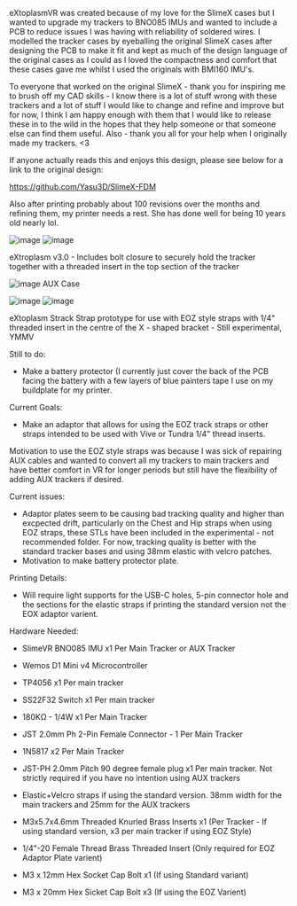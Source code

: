 eXtoplasmVR was created because of my love for the SlimeX cases but I wanted to upgrade my trackers to BNO085 IMUs and wanted to include a PCB to reduce issues I was having with reliability of soldered wires. I modelled the tracker cases by eyeballing the original SlimeX cases after designing the PCB to make it fit and kept as much of the design language of the original cases as I could as I loved the compactness and comfort that these cases gave me whilst I used the originals with BMI160 IMU's.

To everyone that worked on the original SlimeX - thank you for inspiring me to brush off my CAD skills - I know there is a lot of stuff wrong with these trackers and a lot of stuff I would like to change and refine and improve but for now, I think I am happy enough with them that I would like to release these in to the wild in the hopes that they help someone or that someone else can find them useful. Also - thank you all for your help when I originally made my trackers. <3

If anyone actually reads this and enjoys this design, please see below for a link to the original design:

https://github.com/Yasu3D/SlimeX-FDM

Also after printing probably about 100 revisions over the months and refining them, my printer needs a rest. She has done well for being 10 years old nearly lol.

![image](https://github.com/user-attachments/assets/da7bfcec-4565-4603-9a2d-250cc24354a4) ![image](https://github.com/user-attachments/assets/273793e3-69f5-493c-9df0-49c7bded62b4)

eXtroplasm v3.0 - Includes bolt closure to securely hold the tracker together with a threaded insert in the top section of the tracker

![image](https://github.com/user-attachments/assets/89f51dc9-802b-497a-963c-0e2f1051f466)
AUX Case

![image](https://github.com/user-attachments/assets/083f9613-9399-4c9f-a2fd-9f97c141dfc8) ![image](https://github.com/user-attachments/assets/5dd6bf3a-07d4-4932-92a6-11de7674c4ec)

eXtoplasm Strack Strap prototype for use with EOZ style straps with 1/4" threaded insert in the centre of the X - shaped bracket - Still experimental, YMMV

Still to do:

- Make a battery protector (I currently just cover the back of the PCB facing the battery with a few layers of blue painters tape I use on my buildplate for my printer.

Current Goals: 

- Make an adaptor that allows for using the EOZ track straps or other straps intended to be used with Vive or Tundra 1/4" thread inserts.

Motivation to use the EOZ style straps was because I was sick of repairing AUX cables and wanted to convert all my trackers to main trackers and have better comfort in VR for longer periods but still have the flexibility of adding AUX trackers if desired.

Current issues:

- Adaptor plates seem to be causing bad tracking quality and higher than excpected drift, particularly on the Chest and Hip straps when using EOZ straps, these STLs have been included in the experimental - not recommended folder. For now, tracking quality is better with the standard tracker bases and using 38mm elastic with velcro patches.
- Motivation to make battery protector plate.

Printing Details: 

- Will require light supports for the USB-C holes, 5-pin connector hole and the sections for the elastic straps if printing the standard version not the EOX adaptor varient.

Hardware Needed:

- SlimeVR BNO085 IMU x1 Per Main Tracker or AUX Tracker
- Wemos D1 Mini v4 Microcontroller
- TP4056 x1 Per main tracker
- SS22F32 Switch x1 Per main tracker
- 180KΩ - 1/4W x1 Per Main Tracker
- JST 2.0mm Ph 2-Pin Female Connector - 1 Per Main Tracker
- 1N5817 x2 Per Main Tracker
- JST-PH 2.0mm Pitch 90 degree female plug x1 Per main tracker. Not strictly required if you have no intention using AUX trackers 

- Elastic+Velcro straps if using the standard version. 38mm width for the main trackers and 25mm for the AUX trackers
- M3x5.7x4.6mm Threaded Knurled Brass Inserts x1 (Per Tracker - If using standard version, x3 per main tracker if using EOZ Style)
- 1/4"-20 Female Thread Brass Threaded Insert (Only required for EOZ Adaptor Plate varient)
- M3 x 12mm Hex Socket Cap Bolt x1 (If using Standard variant)
- M3 x 20mm Hex Sicket Cap Bolt x3 (If using the EOZ Varient)
   
